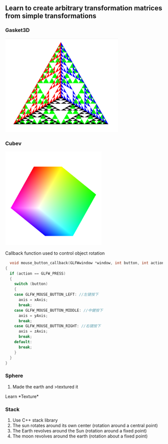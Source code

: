 ## Learn to create arbitrary transformation matrices from simple transformations

### Gasket3D
<img  style =" height : 300px" src ="../photo/Gasket.png">

### Cubev
  <img style =" height : 300px" src ="../photo/Cube.png">
  
 Callback function used to control object rotation
   
  ```cpp
    void mouse_button_callback(GLFWwindow *window, int button, int action, int mods)
  {
    if (action == GLFW_PRESS)
    {
      switch (button)
      {
      case GLFW_MOUSE_BUTTON_LEFT: //左键按下
        axis = xAxis;
        break;
      case GLFW_MOUSE_BUTTON_MIDDLE: //中健按下
        axis = yAxis;
        break;
      case GLFW_MOUSE_BUTTON_RIGHT: //右键按下
        axis = zAxis;
        break;
      default:
        break;
      }
    }
  }
  ```
### Sphere
1. Made the earth and >textured it
<a herf ="../Texture">
      Learn *Texture*  
</a>

### Stack
1. Use C++ stack library
2. The sun rotates around its own center (rotation around a central point)
3. The Earth revolves around the Sun (rotation around a fixed point)
4. The moon revolves around the earth (rotation about a fixed point)

